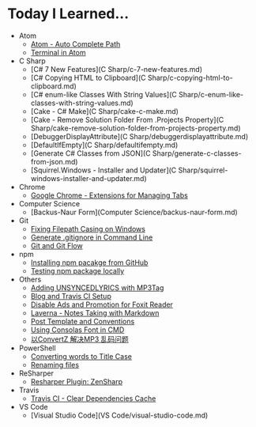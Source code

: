 # Today I Learned...

- Atom
  * [Atom - Auto Complete Path](Atom/atom-auto-complete-path.md)
  * [Terminal in Atom](Atom/terminal-in-atom.md)
- C Sharp
  * [C# 7 New Features](C Sharp/c-7-new-features.md)
  * [C# Copying HTML to Clipboard](C Sharp/c-copying-html-to-clipboard.md)
  * [C# enum-like Classes With String Values](C Sharp/c-enum-like-classes-with-string-values.md)
  * [Cake - C# Make](C Sharp/cake-c-make.md)
  * [Cake - Remove Solution Folder From .Projects Property](C Sharp/cake-remove-solution-folder-from-projects-property.md)
  * [DebuggerDisplayAttribute](C Sharp/debuggerdisplayattribute.md)
  * [DefaultIfEmpty](C Sharp/defaultifempty.md)
  * [Generate C# Classes from JSON](C Sharp/generate-c-classes-from-json.md)
  * [Squirrel.Windows - Installer and Updater](C Sharp/squirrel-windows-installer-and-updater.md)
- Chrome
  * [Google Chrome - Extensions for Managing Tabs](Chrome/google-chrome-extensions-for-managing-tabs.md)
- Computer Science
  * [Backus-Naur Form](Computer Science/backus-naur-form.md)
- Git
  * [Fixing Filepath Casing on Windows](Git/fixing-filepath-casing-on-windows.md)
  * [Generate .gitignore in Command Line](Git/generate-gitignore-in-command-line.md)
  * [Git and Git Flow](Git/git-and-git-flow.md)
- npm
  * [Installing npm pacakge from GitHub](npm/installing-npm-pacakge-from-github.md)
  * [Testing npm package locally](npm/testing-npm-package-locally.md)
- Others
  * [Adding UNSYNCEDLYRICS with MP3Tag](Others/adding-unsyncedlyrics-with-mp3tag.md)
  * [Blog and Travis CI Setup](Others/blog-and-travis-ci-setup.md)
  * [Disable Ads and Promotion for Foxit Reader](Others/disable-ads-and-promotion-for-foxit-reader.md)
  * [Laverna - Notes Taking with Markdown](Others/laverna-notes-taking-with-markdown.md)
  * [Post Template and Conventions](Others/post-template-and-conventions.md)
  * [Using Consolas Font in CMD](Others/using-consolas-font-in-cmd.md)
  * [以ConvertZ 解决MP3 乱码问题](Others/以convertz-解决mp3-乱码问题.md)
- PowerShell
  * [Converting words to Title Case](PowerShell/converting-words-to-title-case.md)
  * [Renaming files](PowerShell/renaming-files.md)
- ReSharper
  * [Resharper Plugin: ZenSharp](ReSharper/resharper-plugin-zensharp.md)
- Travis
  * [Travis CI - Clear Dependencies Cache](Travis/travis-ci-clear-dependencies-cache.md)
- VS Code
  * [Visual Studio Code](VS Code/visual-studio-code.md)

